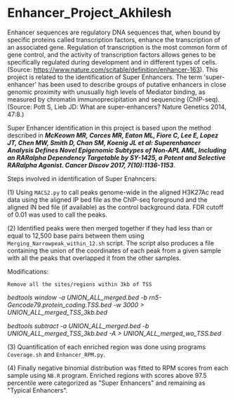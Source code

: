 # Enhancer_Project_Akhilesh
Enhancer sequences are regulatory DNA sequences that, when bound by specific proteins called transcription factors, enhance the transcription of an associated gene. Regulation of transcription is the most common form of gene control, and the activity of transcription factors allows genes to be specifically regulated during development and in different types of cells.(Source: https://www.nature.com/scitable/definition/enhancer-163). This project is related to the identification of Super Enhancers. The term 'super-enhancer' has been used to describe groups of putative enhancers in close genomic proximity with unusually high levels of Mediator binding, as measured by chromatin immunoprecipitation and sequencing (ChIP-seq). (Source: Pott S, Lieb JD: What are super-enhancers? Nature Genetics 2014, 47:8.)

Super Enhancer identification in this project is based upon the method described in _**McKeown MR, Corces MR, Eaton ML, Fiore C, Lee E, Lopez JT, Chen MW, Smith D, Chan SM, Koenig JL et al: Superenhancer Analysis Defines Novel Epigenomic Subtypes of Non-APL AML, Including an RARalpha Dependency Targetable by SY-1425, a Potent and Selective RARalpha Agonist. Cancer Discov 2017, 7(10):1136-1153**_.

Steps involved in identification of Super Enahncers:

(1) Using `MACS2.py` to call peaks genome-wide in the aligned H3K27Ac read data using the aligned IP bed file as the ChIP-seq foreground and the aligned IN bed file (if available) as the control background data. FDR cutoff of 0.01 was used to call the peaks.

(2) Identified peaks were then merged together if they had less than or equal to 12,500 base pairs between them using `Merging_Narrowpeak_within_12.sh` script. The script also produces a file containing the union of the coordinates of each peak from a given sample with all the peaks that overlapped it from the other samples.

Modifications:
    
    Remove all the sites/regions within 3kb of TSS
    
   _bedtools window -a UNION_ALL_merged.bed -b rn5-Gencode79.protein_coding.TSS.bed -w 3000 > UNION_ALL_merged_TSS_3kb.bed_
     
   _bedtools subtract -a UNION_ALL_merged.bed -b UNION_ALL_merged_TSS_3kb.bed  -A > UNION_ALL_merged_wo_TSS.bed_


(3) Quantification of each enriched region was done using programs `Coverage.sh` and `Enhancer_RPM.py`.

(4) Finally negative binomial distribution was fitted to RPM scores from each sample using `NB.R` program. Enriched regions with scores above 97.5 percentile were categorized as "Super Enhancers" and remaining as "Typical Enhancers".
